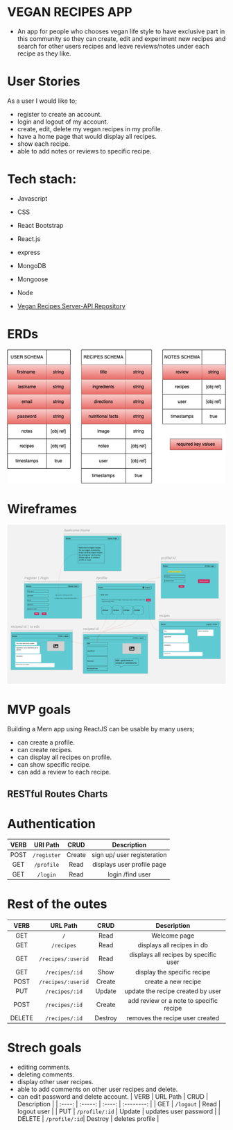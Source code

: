 # VEGAN RECIPES APP
- An app for people who chooses vegan life style to have exclusive part in this community so they can create, edit and experiment new recipes and search for other users recipes and leave reviews/notes under each recipe as they like.

# User Stories
As a user I would like to; 
- register to create an account.
- login and logout of my account.
- create, edit, delete my vegan recipes in my profile.
- have a home page that would display all recipes.
- show each recipe.
- able to add notes or reviews to specific recipe.

# Tech stach:
- Javascript
- CSS
- React Bootstrap
- React.js
- express
- MongoDB
- Mongoose
- Node


- [Vegan Recipes Server-API Repository](https://github.com/ikarabag1/vegan-recipes-server)

# ERDs 
![Wireframes](public/wireframes/userschema.png)

# Wireframes
![Wireframes](public/wireframes/wireframes.png)

# MVP goals
Building a Mern app using ReactJS can be usable by many users;
- can create a profile.
- can create recipes.
- can display all recipes on profile.
- can show specific recipe.
- can add a review to each recipe.

## RESTful Routes Charts
# Authentication
| VERB   | URI Path  | CRUD   | Description   |
| :---: | :--------: | :----: | :----------: |
| POST  | `/register` | Create | sign up/ user registeration |
| GET   | `/profile` | Read   | displays user profile page |
| GET   | `/login`   | Read   | login /find user |


# Rest of the outes
| VERB  | URL Path  | CRUD  | Description  |
| :----: | :-----: | :----: | :--------: |
| GET    | `/`   | Read   | Welcome page   |
| GET    | `/recipes`  | Read  | displays all recipes in db |
| GET    | `/recipes/:userid` | Read | displays all recipes by specific user  |
| GET    | `/recipes/:id` | Show  | display the specific recipe  |
| POST   | `/recipes/:userid`  | Create  | create a new recipe  |
| PUT    | `/recipes/:id` | Update  | update the recipe created by user |
| POST   | `/recipes/:id` | Create  | add review or a note to specific recipe  |
| DELETE | `/recipes/:id` | Destroy  | removes the recipe user created  |


# Strech goals
- editing comments.
- deleting comments.
- display other user recipes.
- able to add comments on other user recipes and delete.
- can edit password and delete account.
| VERB  | URL Path  | CRUD  | Description  |
| :----: | :-----: | :----: | :--------: |
| GET   | `/logout`  | Read   | logout user |
| PUT  | `/profile/:id` | Update | updates user password |
| DELETE | `/profile/:id`| Destroy | deletes profile |

